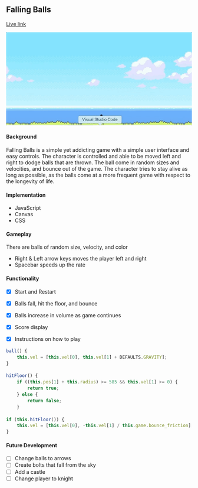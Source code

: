 ## Falling Balls

[Live link](https://jhtae.github.io/falling-bolts/)

![demo_2](/assets/giphy.gif)

#### Background

Falling Balls is a simple yet addicting game with a simple user interface and easy controls. The character is controlled and able to be moved left and right to dodge balls that are thrown. The ball come in random sizes and velocities, and bounce out of the game. The character tries to stay alive as long as possible, as the balls come at a more frequent game with respect to the longevity of life.

#### Implementation
- JavaScript
- Canvas
- CSS

#### Gameplay

There are balls of random size, velocity, and color


- Right & Left arrow keys moves the player left and right
- Spacebar speeds up the rate

#### Functionality
- [x] Start and Restart
- [x] Balls fall, hit the floor, and bounce
- [x] Balls increase in volume as game continues
- [x] Score display
- [x] Instructions on how to play




```JavaScript
ball() {
    this.vel = [this.vel[0], this.vel[1] + DEFAULTS.GRAVITY];
}

hitFloor() {
    if ((this.pos[1] + this.radius) >= 585 && this.vel[1] >= 0) {
        return true;
    } else {
        return false;
    }

if (this.hitFloor()) {
    this.vel = [this.vel[0], -this.vel[1] / this.game.bounce_friction];
}
```


#### Future Development

- [ ] Change balls to arrows
- [ ] Create bolts that fall from the sky
- [ ] Add a castle
- [ ] Change player to knight